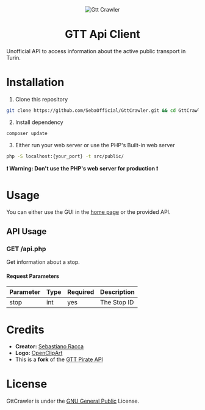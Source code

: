 <div align="center">
 	<img align="center" src="https://github-production-user-asset-6210df.s3.amazonaws.com/115643607/247591826-1d456de9-e612-468b-bf4e-99e290bf1eeb.png" alt="Gtt Crawler">
	<h1>GTT Api Client</h1>
</div>

Unofficial API to access information about the active public transport in Turin. 

# Installation
1. Clone this repository
```bash
git clone https://github.com/SebaOfficial/GttCrawler.git && cd GttCrawler
```

2. Install dependency
```bash
composer update
```

3. Either run your web server or use the PHP's Built-in web server<br>
```bash
php -S localhost:{your_port} -t src/public/
```
**:exclamation: Warning: Don't use the PHP's web server for production :exclamation:**

# Usage
You can either use the GUI in the [home page](https://gtt.racca.me/) or the provided API.

## API Usage
### GET /api.php
Get information about a stop.

#### Request Parameters
| Parameter | Type | Required | Description |
|-----------|------|----------|-------------|
| stop      | int  | yes      | The Stop ID |

# Credits
* **Creator:** [Sebastiano Racca](https://racca.me)
* **Logo:** [OpenClipArt](https://openclipart.org/detail/260672/bus15)
* This is a **fork** of the [GTT Pirate API](https://github.com/madbob/gtt-pirate-api)

# License
GttCrawler is under the [GNU General Public](https://github.com/SebaOfficial/GttCrawler/blob/master/COPYING) License.